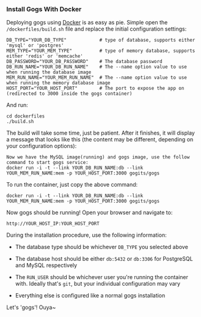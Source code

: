 ### Install Gogs With Docker

Deploying gogs using [Docker](http://www.docker.io/) is as easy as pie. Simple
open the `/dockerfiles/build.sh` file and replace the initial configuration
settings:

```
DB_TYPE="YOUR_DB_TYPE"            # type of database, supports either 'mysql' or 'postgres'
MEM_TYPE="YOUR_MEM_TYPE"          # type of memory database, supports either 'redis' or 'memcache'
DB_PASSWORD="YOUR_DB_PASSWORD"    # The database password
DB_RUN_NAME="YOUR_DB_RUN_NAME"    # The --name option value to use when running the database image
MEM_RUN_NAME="YOUR_MEM_RUN_NAME"  # The --name option value to use when running the memory database image
HOST_PORT="YOUR_HOST_PORT"        # The port to expose the app on (redirected to 3000 inside the gogs container)
```

And run:
```
cd dockerfiles
./build.sh
```

The build will take some time, just be patient. After it finishes, it will
display a message that looks like this (the content may be different, depending
on your configuration options):

```
Now we have the MySQL image(running) and gogs image, use the follow command to start gogs service:
docker run -i -t --link YOUR_DB_RUN_NAME:db --link YOUR_MEM_RUN_NAME:mem -p YOUR_HOST_PORT:3000 gogits/gogs
```

To run the container, just copy the above command:

```
docker run -i -t --link YOUR_DB_RUN_NAME:db --link YOUR_MEM_RUN_NAME:mem -p YOUR_HOST_PORT:3000 gogits/gogs
```

Now gogs should be running! Open your browser and navigate to:

```
http://YOUR_HOST_IP:YOUR_HOST_PORT
```

During the installation procedure, use the following information:

- The database type should be whichever `DB_TYPE` you selected above

- The database host should be either `db:5432` or `db:3306` for PostgreSQL and
  MySQL respectively

- The `RUN_USER` should be whichever user you're running the container with.
  Ideally that's `git`, but your individual configuration may vary

- Everything else is configured like a normal gogs installation

Let's 'gogs'!
Ouya~
